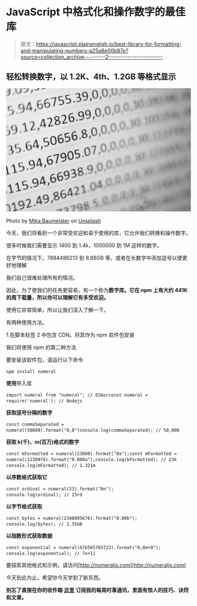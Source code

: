 # JavaScript 中格式化和操作数字的最佳库

> 原文：<https://javascript.plainenglish.io/best-library-for-formatting-and-manipulating-numbers-a25a8e00b87e?source=collection_archive---------2----------------------->

## 轻松转换数字，以 1.2K、4th、1.2GB 等格式显示

![](img/26b4a0c14fcf55116ba69243d49d87cc.png)

Photo by [Mika Baumeister](https://unsplash.com/@mbaumi?utm_source=medium&utm_medium=referral) on [Unsplash](https://unsplash.com?utm_source=medium&utm_medium=referral)

今天，我们将看到一个非常受欢迎和易于使用的库，它允许我们转换和操作数字。

很多时候我们需要显示 1400 到 1.4k，1000000 到 1M 这样的数字。

在字节的情况下，7884486213 到 8.88GB 等，或者在长数字中添加逗号以便更好地理解

我们自己很难处理所有的情况。

因此，为了使我们的任务更容易，有一个称为**数字库。它在 npm 上有大约 441K 的周下载量，所以你可以理解它有多受欢迎。**

使用它非常简单，所以让我们深入了解一下。

有两种使用方法。

1.在脚本标签
2 中包含 CDN。将其作为 npm 软件包安装

我们将使用 npm 的第二种方法

要安装该软件包，请运行以下命令

```
npm install numeral
```

**使用**导入库

```
import numeral from "numeral"; // ES6orconst numeral = require('numeral'); // Nodejs
```

**获取逗号分隔的数字**

```
const commaSeparated = numeral(50000).format("0,0")console.log(commaSeparated); // 50,000
```

**获取 k(千)、m(百万)格式的数字**

```
const kFormatted = numeral(23000).format("0a");const mFormatted = numeral(1230974).format("0.000a");console.log(kFormatted); // 23k
console.log(mFormatted); // 1.321m
```

**以序数格式获取它**

```
const ordinal = numeral(23).format("0o");
console.log(ordinal); // 23rd
```

**以字节格式获取**

```
const bytes = numeral(2348895676).format("0.00b");
console.log(bytes); // 2.35GB
```

**以指数形式获取数据**

```
const exponential = numeral(676565765722).format("0,0e+0");
console.log(exponential); // 7e+11
```

要探索其他格式和示例，请访问[http://numeraljs.com](http://numeraljs.com)

今天到此为止。希望你今天学到了新东西。

**别忘了直接在你的收件箱** [**这里**](https://yogeshchavan.dev) **订阅我的每周时事通讯，里面有惊人的技巧、诀窍和文章。**